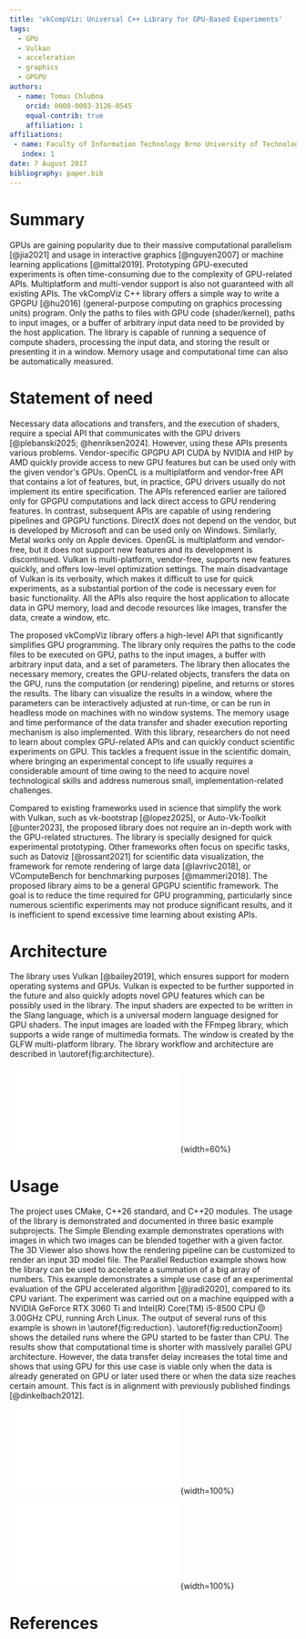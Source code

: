 ```yaml
---
title: 'vkCompViz: Universal C++ Library for GPU-Based Experiments'
tags:
  - GPU
  - Vulkan
  - acceleration
  - graphics
  - GPGPU
authors:
  - name: Tomas Chlubna
    orcid: 0000-0003-3126-0545
    equal-contrib: true
    affiliation: 1
affiliations:
 - name: Faculty of Information Technology Brno University of Technology, Czech Republic
   index: 1
date: 7 August 2017
bibliography: paper.bib
---
```


# Summary

GPUs are gaining popularity due to their massive computational parallelism [@jia2021] and usage in interactive graphics [@nguyen2007] or machine learning applications [@mittal2019].
Prototyping GPU-executed experiments is often time-consuming due to the complexity of GPU-related APIs.
Multiplatform and multi-vendor support is also not guaranteed with all existing APIs.
The vkCompViz C++ library offers a simple way to write a GPGPU [@hu2016] (general-purpose computing on graphics processing units) program.
Only the paths to files with GPU code (shader/kernel), paths to input images, or a buffer of arbitrary input data need to be provided by the host application.
The library is capable of running a sequence of compute shaders, processing the input data, and storing the result or presenting it in a window.
Memory usage and computational time can also be automatically measured.

# Statement of need

Necessary data allocations and transfers, and the execution of shaders, require a special API that communicates with the GPU drivers [@plebanski2025; @henriksen2024].
However, using these APIs presents various problems.
Vendor-specific GPGPU API CUDA by NVIDIA and HIP by AMD quickly provide access to new GPU features but can be used only with the given vendor's GPUs.
OpenCL is a multiplatform and vendor-free API that contains a lot of features, but, in practice, GPU drivers usually do not implement its entire specification.
The APIs referenced earlier are tailored only for GPGPU computations and lack direct access to GPU rendering features. 
In contrast, subsequent APIs are capable of using rendering pipelines and GPGPU functions.
DirectX does not depend on the vendor, but is developed by Microsoft and can be used only on Windows.
Similarly, Metal works only on Apple devices.
OpenGL is multiplatform and vendor-free, but it does not support new features and its development is discontinued.
Vulkan is multi-platform, vendor-free, supports new features quickly, and offers low-level optimization settings.
The main disadvantage of Vulkan is its verbosity, which makes it difficult to use for quick experiments, as a substantial portion of the code is necessary even for basic functionality.
All the APIs also require the host application to allocate data in GPU memory, load and decode resources like images, transfer the data, create a window, etc.

The proposed vkCompViz library offers a high-level API that significantly simplifies GPU programming.
The library only requires the paths to the code files to be executed on GPU, paths to the input images, a buffer with arbitrary input data, and a set of parameters.
The library then allocates the necessary memory, creates the GPU-related objects, transfers the data on the GPU, runs the computation (or rendering) pipeline, and returns or stores the results.
The libary can visualize the results in a window, where the parameters can be interactively adjusted at run-time, or can be run in headless mode on machines with no window systems.
The memory usage and time performance of the data transfer and shader execution reporting mechanism is also implemented.
With this library, researchers do not need to learn about complex GPU-related APIs and can quickly conduct scientific experiments on GPU.
This tackles a frequent issue in the scientific domain, where bringing an experimental concept to life usually requires a considerable amount of time owing to the need to acquire novel technological skills and address numerous small, implementation-related challenges.

Compared to existing frameworks used in science that simplify the work with Vulkan, such as vk-bootstrap [@lopez2025], or Auto-Vk-Toolkit [@unter2023], the proposed library does not require an in-depth work with the GPU-related structures.
The library is specially designed for quick experimental prototyping.
Other frameworks often focus on specific tasks, such as Datoviz [@rossant2021] for scientific data visualization, the framework for remote rendering of large data [@lavrivc2018], or VComputeBench for benchmarking purposes [@mammeri2018].
The proposed library aims to be a general GPGPU scientific framework.
The goal is to reduce the time required for GPU programming, particularly since numerous scientific experiments may not produce significant results, and it is inefficient to spend excessive time learning about existing APIs.

# Architecture

The library uses Vulkan [@bailey2019], which ensures support for modern operating systems and GPUs.
Vulkan is expected to be further supported in the future and also quickly adopts novel GPU features which can be possibly used in the library.
The input shaders are expected to be written in the Slang language, which is a universal modern language designed for GPU shaders.
The input images are loaded with the FFmpeg library, which supports a wide range of multimedia formats.
The window is created by the GLFW multi-platform library.
The library workflow and architecture are described in \autoref{fig:architecture}.

![The figure describes the architecture of vkCompViz library.\label{fig:architecture}](vkCompViz.pdf){width=60%}

# Usage
The project uses CMake, C++26 standard, and C++20 modules.
The usage of the library is demonstrated and documented in three basic example subprojects.
The Simple Blending example demonstrates operations with images in which two images can be blended together with a given factor.
The 3D Viewer also shows how the rendering pipeline can be customized to render an input 3D model file.
The Parallel Reduction example shows how the library can be used to accelerate a summation of a big array of numbers.
This example demonstrates a simple use case of an experimental evaluation of the GPU accelerated algorithm [@jradi2020], compared to its CPU variant.
The experiment was carried out on a machine equipped with a NVIDIA GeForce RTX 3060 Ti and Intel(R) Core(TM) i5-8500 CPU @ 3.00GHz CPU, running Arch Linux.
The output of several runs of this example is shown in \autoref{fig:reduction}.
\autoref{fig:reductionZoom} shows the detailed runs where the GPU started to be faster than CPU.
The results show that computational time is shorter with massively parallel GPU architecture.
However, the data transfer delay increases the total time and shows that using GPU for this use case is viable only when the data is already generated on GPU or later used there or when the data size reaches certain amount.
This fact is in alignment with previously published findings [@dinkelbach2012].

![Comparison of GPU and CPU array summation is shown in the chart.\label{fig:reduction}](reduction.pdf){width=100%}

![The turning point where GPU starts to be faster than CPU for array summation is shown with two neighboring masurements.\label{fig:reductionZoom}](reductionZoom.pdf){width=100%}

# References
